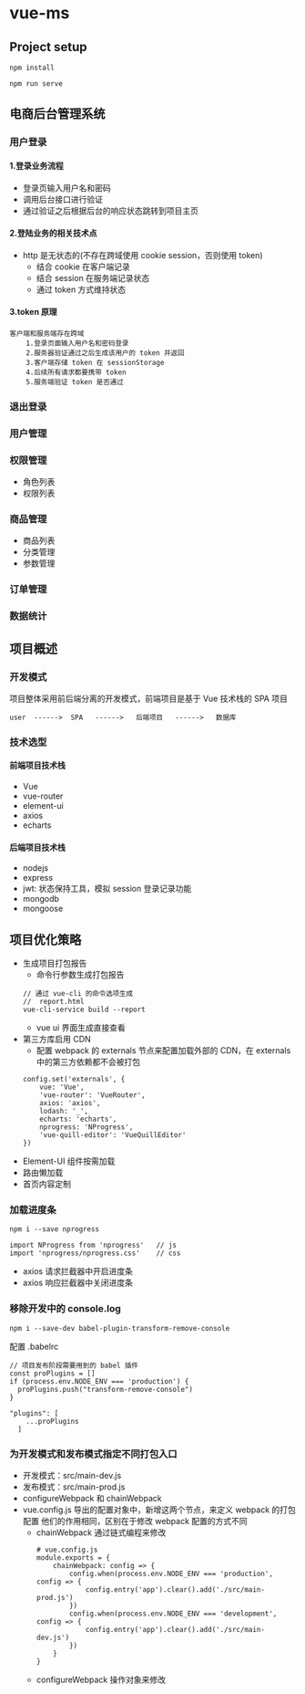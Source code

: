 # vue-ms

## Project setup
```
npm install

npm run serve
```

## 电商后台管理系统

### 用户登录

#### 1.登录业务流程
- 登录页输入用户名和密码
- 调用后台接口进行验证
- 通过验证之后根据后台的响应状态跳转到项目主页

#### 2.登陆业务的相关技术点
- http 是无状态的(不存在跨域使用 cookie session，否则使用 token)
    - 结合 cookie 在客户端记录
    - 结合 session 在服务端记录状态
    - 通过 token 方式维持状态
    
#### 3.token 原理
```
客户端和服务端存在跨域
    1.登录页面输入用户名和密码登录
    2.服务器验证通过之后生成该用户的 token 并返回
    3.客户端存储 token 在 sessionStorage
    4.后续所有请求都要携带 token
    5.服务端验证 token 是否通过
```

### 退出登录

### 用户管理

### 权限管理
- 角色列表
- 权限列表

### 商品管理
- 商品列表
- 分类管理
- 参数管理

### 订单管理

### 数据统计

##  项目概述

### 开发模式
项目整体采用前后端分离的开发模式，前端项目是基于 Vue 技术栈的 SPA 项目
```
user  ------>  SPA   ------>   后端项目   ------>   数据库
```
### 技术选型

#### 前端项目技术栈
- Vue
- vue-router
- element-ui
- axios
- echarts

#### 后端项目技术栈
- nodejs
- express
- jwt: 状态保持工具，模拟 session 登录记录功能
- mongodb
- mongoose

## 项目优化策略
- 生成项目打包报告
    - 命令行参数生成打包报告
    ```
    // 通过 vue-cli 的命令选项生成
    //  report.html
    vue-cli-service build --report
    ```
    - vue ui 界面生成直接查看
- 第三方库启用 CDN
    - 配置 webpack 的 externals 节点来配置加载外部的 CDN，在 externals 中的第三方依赖都不会被打包
    ```
    config.set('externals', {
        vue: 'Vue',
        'vue-router': 'VueRouter',
        axios: 'axios',
        lodash: '_',
        echarts: 'echarts',
        nprogress: 'NProgress',
        'vue-quill-editor': 'VueQuillEditor'
    })
    ```
- Element-UI 组件按需加载
- 路由懒加载
- 首页内容定制

### 加载进度条
```
npm i --save nprogress

import NProgress from 'nprogress'   // js
import 'nprogress/nprogress.css'    // css
```
- axios 请求拦截器中开启进度条
- axios 响应拦截器中关闭进度条

### 移除开发中的 console.log
```
npm i --save-dev babel-plugin-transform-remove-console
```
配置 .babelrc
```
// 项目发布阶段需要用到的 babel 插件
const proPlugins = []
if (process.env.NODE_ENV === 'production') {
  proPlugins.push("transform-remove-console")
}

"plugins": [
    ...proPlugins
  ]
```

### 为开发模式和发布模式指定不同打包入口
- 开发模式：src/main-dev.js
- 发布模式：src/main-prod.js
- configureWebpack 和 chainWebpack
- vue.config.js 导出的配置对象中，新增这两个节点，来定义 webpack 的打包配置
他们的作用相同，区别在于修改 webpack 配置的方式不同
    - chainWebpack 通过链式编程来修改
        ```
        # vue.config.js
        module.exports = {
            chainWebpack: config => {
                config.when(process.env.NODE_ENV === 'production', config => {
                    config.entry('app').clear().add('./src/main-prod.js')
                })
                config.when(process.env.NODE_ENV === 'development', config => {
                    config.entry('app').clear().add('./src/main-dev.js')
                })
            }
        }
        ```
    - configureWebpack 操作对象来修改